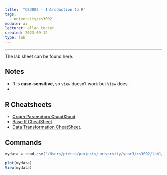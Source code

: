 ```yaml
---
title:  "CS3002 - Introduction to R"
tags:
  - university/cs3002
module: ai
lecturer: allan tucker
created: 2023-09-12
type: lab
---
```

---
The lab sheet can be found [here](assets/university/year3/R_IntroLab_v3.pdf).

## Notes
- R is **case-sensitive**, so `view` doesn't work but `View` does.
-

## R Cheatsheets
- [Graph Parameters CheatSheet](assets/university/year3/R_Graph_Parameters_CheatSheet.pdf).
- [Base R CheatSheet](assets/university/year3/Base_R_CheatSheet.pdf).
- [Data Transformation CheatSheet](assets/university/year3/R_Data_Transformation_CheatSheet.pdf).

## Commands
```r
mydata = read.csv('/Users/pietra/projects/university/year3/cs3002/lab1/forestfires.csv', sep=',')

plot(mydata)
View(mydata)
```